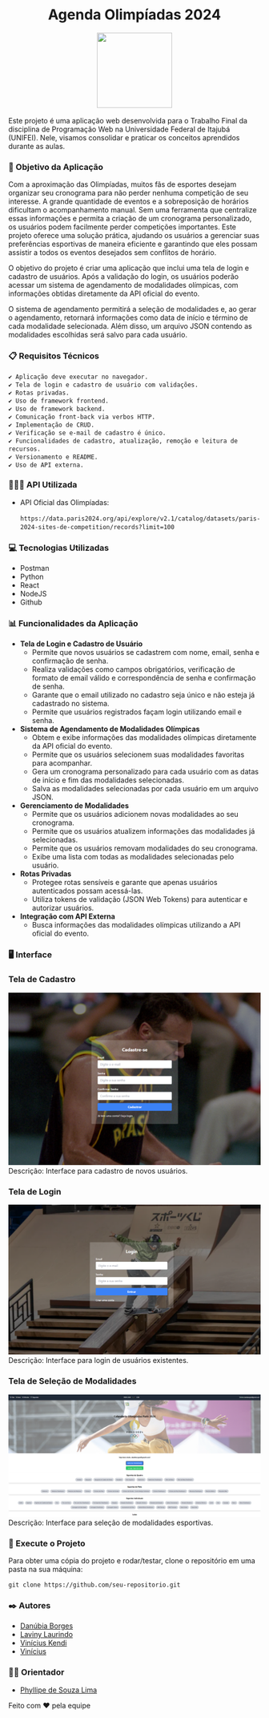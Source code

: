 <!DOCTYPE html>
<html lang="en">
<head>
    <meta charset="UTF-8">
    <meta name="viewport" content="width=device-width, initial-scale=1.0">
</head>

<body>
<h1 align="center">Agenda Olimpíadas 2024</h1>

<p align="center">
<img src="https://upload.wikimedia.org/wikipedia/pt/d/d1/2024_Summer_Olympics_logo.svg" height="150" width="150">
</p>

<p>Este projeto é uma aplicação web desenvolvida para o Trabalho Final da disciplina de Programação Web na Universidade Federal de Itajubá (UNIFEI). Nele, visamos consolidar e praticar os conceitos aprendidos durante as aulas.</p>

<h3>🎯 Objetivo da Aplicação</h3>

<p>Com a aproximação das Olimpíadas, muitos fãs de esportes desejam organizar seu cronograma para não perder nenhuma competição de seu interesse. A grande quantidade de eventos e a sobreposição de horários dificultam o acompanhamento manual. Sem uma ferramenta que centralize essas informações e permita a criação de um cronograma personalizado, os usuários podem facilmente perder competições importantes. Este projeto oferece uma solução prática, ajudando os usuários a gerenciar suas preferências esportivas de maneira eficiente e garantindo que eles possam assistir a todos os eventos desejados sem conflitos de horário.</p>
<p>O objetivo do projeto é criar uma aplicação que inclui uma tela de login e cadastro de usuários. Após a validação do login, os usuários poderão acessar um sistema de agendamento de modalidades olímpicas, com informações obtidas diretamente da API oficial do evento.</p>
<p>O sistema de agendamento permitirá a seleção de modalidades e, ao gerar o agendamento, retornará informações como data de início e término de cada modalidade selecionada. Além disso, um arquivo JSON contendo as modalidades escolhidas será salvo para cada usuário.</p>

<h3>📋 Requisitos Técnicos</h3>

    ✔️ Aplicação deve executar no navegador.
    ✔️ Tela de login e cadastro de usuário com validações.
    ✔️ Rotas privadas.
    ✔️ Uso de framework frontend.
    ✔️ Uso de framework backend.
    ✔️ Comunicação front-back via verbos HTTP.
    ✔️ Implementação de CRUD.
    ✔️ Verificação se e-mail de cadastro é único.
    ✔️ Funcionalidades de cadastro, atualização, remoção e leitura de recursos.
    ✔️ Versionamento e README.
    ✔️ Uso de API externa.

<h3>👨🏻‍🚀 API Utilizada</h3>
<ul>
    <li>API Oficial das Olimpíadas:
        <p><code>https://data.paris2024.org/api/explore/v2.1/catalog/datasets/paris-2024-sites-de-competition/records?limit=100</code></p>
    </li>
</ul>

<h3>💻 Tecnologias Utilizadas</h3>

<ul>
    <li>Postman</li>
    <li>Python</li>
    <li>React</li>
    <li>NodeJS</li>
    <li>Github</li>
</ul>

<h3>📊 Funcionalidades da Aplicação</h3>

<ul>
    <li><strong>Tela de Login e Cadastro de Usuário</strong>
        <ul>
            <li>Permite que novos usuários se cadastrem com nome, email, senha e confirmação de senha.</li>
            <li>Realiza validações como campos obrigatórios, verificação de formato de email válido e correspondência de senha e confirmação de senha.</li>
            <li>Garante que o email utilizado no cadastro seja único e não esteja já cadastrado no sistema.</li>
            <li>Permite que usuários registrados façam login utilizando email e senha.</li>
        </ul>
    </li>
    <li><strong>Sistema de Agendamento de Modalidades Olímpicas</strong>
        <ul>
            <li>Obtem e exibe informações das modalidades olímpicas diretamente da API oficial do evento.</li>
            <li>Permite que os usuários selecionem suas modalidades favoritas para acompanhar.</li>
            <li>Gera um cronograma personalizado para cada usuário com as datas de início e fim das modalidades selecionadas.</li>
            <li>Salva as modalidades selecionadas por cada usuário em um arquivo JSON.</li>
        </ul>
    </li>
    <li><strong>Gerenciamento de Modalidades</strong>
        <ul>
            <li>Permite que os usuários adicionem novas modalidades ao seu cronograma.</li>
            <li>Permite que os usuários atualizem informações das modalidades já selecionadas.</li>
            <li>Permite que os usuários removam modalidades do seu cronograma.</li>
            <li>Exibe uma lista com todas as modalidades selecionadas pelo usuário.</li>
        </ul>
    </li>
    <li><strong>Rotas Privadas</strong>
        <ul>
            <li>Protegee rotas sensíveis e garante que apenas usuários autenticados possam acessá-las.</li>
            <li>Utiliza tokens de validação (JSON Web Tokens) para autenticar e autorizar usuários.</li>
        </ul>
    </li>
    <li><strong>Integração com API Externa</strong>
        <ul>
            <li>Busca informações das modalidades olímpicas utilizando a API oficial do evento.</li>
        </ul>
    </li>
</ul>

<h3>🖥️ Interface</h3>

### Tela de Cadastro
![Tela de Cadastro](imagensReadme/cadastro.png)
Descrição: Interface para cadastro de novos usuários.

### Tela de Login
![Tela de Login](imagensReadme/login.png)
Descrição: Interface para login de usuários existentes.

### Tela de Seleção de Modalidades
![Tela de Seleção de Modalidades](imagensReadme/modalidades.png)
Descrição: Interface para seleção de modalidades esportivas.

<h3>🚀 Execute o Projeto</h3>

<p>Para obter uma cópia do projeto e rodar/testar, clone o repositório em uma pasta na sua máquina:</p>
<pre><code>git clone https://github.com/seu-repositorio.git</code></pre>

<h3>✒️ Autores</h3>

<ul>
    <li><a href="https://github.com/danubiaborges", target="_blank">Danúbia Borges</a></li>
    <li><a href="https://github.com/lavinyrodr", target="_blank">Laviny Laurindo</a></li>
    <li><a href="https://github.com/vkendis", target="_blank">Vinícius Kendi</a></li>
    <li><a href="https://github.com/", target="_blank">Vinícius</a></li>
</ul>

<h3>👨‍🏫 Orientador</h3>

<ul>
    <li><a href="https://github.com/phillima">Phyllipe de Souza Lima</a></li>
</ul>

<p>Feito com ❤️ pela equipe</p>
</body>
</html>
